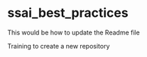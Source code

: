 # ssai_best_practices
This would be how to update the Readme file

Training to create a new repository
